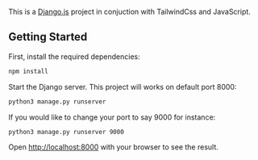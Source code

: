 This is a [Django.js](https://www.djangoproject.com/start/) project in conjuction with TailwindCss and JavaScript.

## Getting Started

First, install the required dependencies:

```bash
npm install
```
Start the Django server. This project will works on default port 8000:
```bash
python3 manage.py runserver
```
If you would like to change your port to say 9000 for instance:
```bash
python3 manage.py runserver 9000
```

Open [http://localhost:8000](http://localhost:8000) with your browser to see the result.

